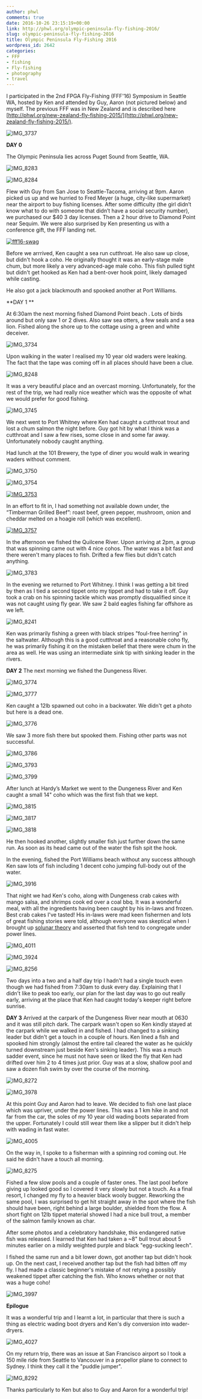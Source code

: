 ```yaml
---
author: phwl
comments: true
date: 2016-10-26 23:15:19+00:00
link: http://phwl.org/olympic-peninsula-fly-fishing-2016/
slug: olympic-peninsula-fly-fishing-2016
title: Olympic Peninsula Fly-Fishing 2016
wordpress_id: 2642
categories:
- FFF
- fishing
- Fly-fishing
- photography
- travel
---
```


I participated in the 2nd FPGA Fly-Fishing (FFF'16) Symposium in Seattle WA, hosted by Ken and attended by Guy, Aaron (not pictured below) and myself. The previous FFF was in New Zealand and is described here [http://phwl.org/new-zealand-fly-fishing-2015/](http://phwl.org/new-zealand-fly-fishing-2015/).

![IMG_3737](http://phwl.org/wp-content/uploads/2016/10/IMG_3737.jpg)

<!-- more -->
**DAY 0**

The Olympic Peninsula lies across Puget Sound from Seattle, WA.

![IMG_8283](http://phwl.org/wp-content/uploads/2016/10/IMG_8283.jpg)

![IMG_8284](http://phwl.org/wp-content/uploads/2016/10/IMG_8284.jpg)

Flew with Guy from San Jose to Seattle-Tacoma, arriving at 9pm. Aaron picked us up and we hurried to Fred Meyer (a huge, city-like supermarket) near the airport to buy fishing licenses. After some difficulty (the girl didn’t know what to do with someone that didn’t have a social security number), we purchased our $40 3 day licenses. Then a 2 hour drive to Diamond Point near Sequim. We were also surprised by Ken presenting us with a conference gift, the FFF landing net.

[![fff16-swag](http://phwl.org/wp-content/uploads/2016/10/fff16-swag.jpg)](http://phwl.org/wp-content/uploads/2016/10/fff16-swag.jpg)

Before we arrrived, Ken caught a sea run cutthroat. He also saw up close, but didn't hook a coho. He originally thought it was an early-stage male chum, but more likely a very advanced-age male coho. This fish pulled tight but didn't get hooked as Ken had a bent-over hook point, likely damaged while casting.

He also got a jack blackmouth and spooked another at Port Williams.

**DAY 1 **

At 6:30am the next morning fished Diamond Point beach . Lots of birds around but only saw 1 or 2 dives. Also saw sea otters, a few seals and a sea lion. Fished along the shore up to the cottage using a green and white deceiver.

![IMG_3734](http://phwl.org/wp-content/uploads/2016/10/IMG_3734.jpg)

Upon walking in the water I realised my 10 year old waders were leaking. The fact that the tape was coming off in all places should have been a clue.

![IMG_8248](http://phwl.org/wp-content/uploads/2016/10/IMG_8248.jpg)

It was a very beautiful place and an overcast morning. Unfortunately, for the rest of the trip, we had really nice weather which was the opposite of what we would prefer for good fishing.

![IMG_3745](http://phwl.org/wp-content/uploads/2016/10/IMG_3745.jpg)

We next went to Port Whitney where Ken had caught a cutthroat trout and lost a chum salmon the night before. Guy got hit by what I think was a cutthroat and I saw a few rises, some close in and some far away. Unfortunately nobody caught anything.


Had lunch at the 101 Brewery, the type of diner you would walk in wearing waders without comment.


![IMG_3750](http://phwl.org/wp-content/uploads/2016/10/IMG_3750.jpg)

![IMG_3754](http://phwl.org/wp-content/uploads/2016/10/IMG_3754.jpg)

[![IMG_3753](http://phwl.org/wp-content/uploads/2016/10/IMG_3753.jpg)](http://phwl.org/wp-content/uploads/2016/10/IMG_3753.jpg)

In an effort to fit in, I had something not available down under, the “Timberman Grilled Beef”: roast beef, green pepper, mushroom, onion and cheddar melted on a hoagie roll (which was excellent).

[![IMG_3757](http://phwl.org/wp-content/uploads/2016/10/IMG_3757.jpg)](http://phwl.org/wp-content/uploads/2016/10/IMG_3757.jpg)

In the afternoon we fished the Quilcene River. Upon arriving at 2pm, a group that was spinning came out with 4 nice cohos. The water was a bit fast and there weren't many places to fish. Drifted a few flies but didn't catch anything.

![IMG_3783](http://phwl.org/wp-content/uploads/2016/10/IMG_3783.jpg)

In the evening we returned to Port Whitney. I think I was getting a bit tired by then as I tied a second tippet onto my tippet and had to take it off. Guy took a crab on his spinning tackle which was promptly disqualified since it was not caught using fly gear. We saw 2 bald eagles fishing far offshore as we left.

![IMG_8241](http://phwl.org/wp-content/uploads/2016/10/IMG_8241.jpg)

Ken was primarily fishing a green with black stripes "foul-free herring" in the saltwater. Although this is a good cutthroat and a reasonable coho fly, he was primarily fishing it on the mistaken belief that there were chum in the area as well. He was using an intermediate sink tip with sinking leader in the rivers.

**DAY 2**
The next morning we fished the Dungeness River.

![IMG_3774](http://phwl.org/wp-content/uploads/2016/10/IMG_3774.jpg)

![IMG_3777](http://phwl.org/wp-content/uploads/2016/10/IMG_3777.jpg)

Ken caught a 12lb spawned out coho in a backwater. We didn't get a photo but here is a dead one.

![IMG_3776](http://phwl.org/wp-content/uploads/2016/10/IMG_3776.jpg)

We saw 3 more fish there but spooked them. Fishing other parts was not successful.

![IMG_3786](http://phwl.org/wp-content/uploads/2016/10/IMG_3786.jpg)

![IMG_3793](http://phwl.org/wp-content/uploads/2016/10/IMG_3793.jpg)

![IMG_3799](http://phwl.org/wp-content/uploads/2016/10/IMG_3799.jpg)

After lunch at Hardy’s Market we went to the Dungeness River and Ken caught a small 14" coho which was the first fish that we kept.

![IMG_3815](http://phwl.org/wp-content/uploads/2016/10/IMG_3815.jpg)

![IMG_3817](http://phwl.org/wp-content/uploads/2016/10/IMG_3817.jpg)

![IMG_3818](http://phwl.org/wp-content/uploads/2016/10/IMG_3818.jpg)

He then hooked another, slightly smaller fish just further down the same run. As soon as its head came out of the water the fish spit the hook.

In the evening, fished the Port Williams beach without any success although Ken saw lots of fish including 1 decent coho jumping full-body out of the water.

![IMG_3916](http://phwl.org/wp-content/uploads/2016/10/IMG_3916.jpg)

That night we had Ken's coho, along with Dungeness crab cakes with mango salsa, and shrimps cook  ed over a coal bbq. It was a wonderful meal, with all the ingredients having been caught by his in-laws and frozen. Best crab cakes I've tasted! His in-laws were mad keen fishermen and lots of great fishing stories were told, although everyone was skeptical when I brought up [solunar theory](https://en.wikipedia.org/wiki/Solunar_theory) and asserted that fish tend to congregate under power lines.

![IMG_4011](http://phwl.org/wp-content/uploads/2016/10/IMG_4011.jpg)

![IMG_3924](http://phwl.org/wp-content/uploads/2016/10/IMG_3924.jpg)

![IMG_8256](http://phwl.org/wp-content/uploads/2016/10/IMG_8256.jpg)

Two days into a two and a half day trip I hadn't had a single touch even though we had fished from 7:30am to dusk every day. Explaining that I didn't like to peak too early, our plan for the last day was to go out really early, arriving at the place that Ken had caught today's keeper right before sunrise.

**DAY 3**
Arrived at the carpark of the Dungeness River near mouth at 0630 and it was still pitch dark. The carpark wasn't open so Ken kindly stayed at the carpark while we walked in and fished. I had changed to a sinking leader but didn't get a touch in a couple of hours. Ken lined a fish and spooked him strongly (almost the entire tail cleared the water as he quickly turned downstream just beside Ken's sinking leader). This was a much sadder event, since he must not have seen or liked the fly that Ken had drifted over him 2 to 4 times just prior. Guy was at a slow, shallow pool and saw a dozen fish swim by over the course of the morning.

![IMG_8272](http://phwl.org/wp-content/uploads/2016/10/IMG_8272.jpg)

![IMG_3978](http://phwl.org/wp-content/uploads/2016/10/IMG_3978.jpg)

At this point Guy and Aaron had to leave. We decided to fish one last place which was upriver, under the power lines. This was a 1 km hike in and not far from the car, the soles of my 10 year old wading boots separated from the upper. Fortunately I could still wear them like a slipper but it didn't help with wading in fast water.

![IMG_4005](http://phwl.org/wp-content/uploads/2016/10/IMG_4005.jpg)

On the way in, I spoke to a fisherman with a spinning rod coming out. He said he didn't have a touch all morning.

![IMG_8275](http://phwl.org/wp-content/uploads/2016/10/IMG_8275.jpg)

Fished a few slow pools and a couple of faster ones. The last pool before giving up looked good so I covered it very slowly but not a touch. As a final resort, I changed my fly to a heavier black wooly bugger. Reworking the same pool, I was surprised to get hit straight away in the spot where the fish should have been, right behind a large boulder, shielded from the flow. A short fight on 12lb tippet material showed I had a nice bull trout, a member of the salmon family known as char.

After some photos and a celebratory handshake, this endangered native fish was released. I learned that Ken had taken a ~8" bull trout about 5 minutes earlier on a mildly weighted purple and black "egg-sucking leech".

I fished the same run and a bit lower down, got another tap but didn't hook up. On the next cast, I received another tap but the fish had bitten off my fly. I had made a classic beginner's mistake of not retying a possibly weakened tippet after catching the fish. Who knows whether or not that was a huge coho!

![IMG_3997](http://phwl.org/wp-content/uploads/2016/10/IMG_3997.jpg)

**Epilogue**

It was a wonderful trip and I learnt a lot, in particular that there is such a thing as electric wading boot dryers and Ken's diy conversion into wader-dryers.

![IMG_4027](http://phwl.org/wp-content/uploads/2016/10/IMG_4027.jpg)

On my return trip, there was an issue at San Francisco airport so I took a 150 mile ride from Seattle to Vancouver in a propellor plane to connect to Sydney. I think they call it the "puddle jumper".

![IMG_8292](http://phwl.org/wp-content/uploads/2016/10/IMG_8292.jpg)

Thanks particularly to Ken but also to Guy and Aaron for a wonderful trip!








